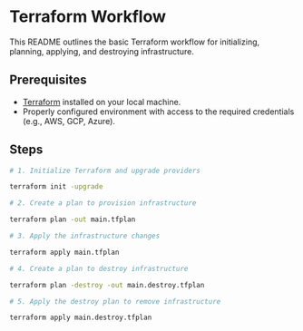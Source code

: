 # Terraform Workflow

This README outlines the basic Terraform workflow for initializing, planning, applying, and destroying infrastructure.

## Prerequisites

- [Terraform](https://www.terraform.io/downloads.html) installed on your local machine.
- Properly configured environment with access to the required credentials (e.g., AWS, GCP, Azure).

## Steps

```bash
# 1. Initialize Terraform and upgrade providers

terraform init -upgrade

# 2. Create a plan to provision infrastructure

terraform plan -out main.tfplan

# 3. Apply the infrastructure changes

terraform apply main.tfplan

# 4. Create a plan to destroy infrastructure

terraform plan -destroy -out main.destroy.tfplan

# 5. Apply the destroy plan to remove infrastructure

terraform apply main.destroy.tfplan
